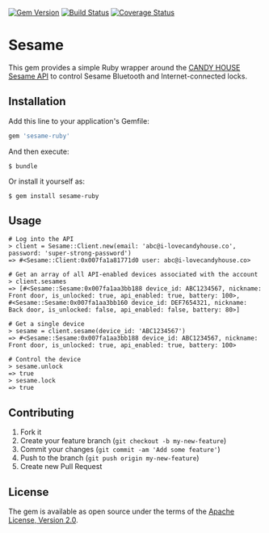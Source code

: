 [![Gem Version](https://badge.fury.io/rb/sesame-ruby.svg)](https://badge.fury.io/rb/sesame-ruby)
[![Build Status](https://travis-ci.org/mbklein/sesame-ruby.svg?branch=master)](https://travis-ci.org/mbklein/sesame-ruby)
[![Coverage Status](https://coveralls.io/repos/mbklein/sesame-ruby/badge.svg?branch=master&service=github)](https://coveralls.io/github/mbklein/sesame-ruby?branch=master)

# Sesame

This gem provides a simple Ruby wrapper around the [CANDY HOUSE Sesame API](https://docs.candyhouse.co/) to control
Sesame Bluetooth and Internet-connected locks.

## Installation

Add this line to your application's Gemfile:

```ruby
gem 'sesame-ruby'
```

And then execute:

    $ bundle

Or install it yourself as:

    $ gem install sesame-ruby

## Usage

    # Log into the API
    > client = Sesame::Client.new(email: 'abc@i-lovecandyhouse.co', password: 'super-strong-password')
    => #<Sesame::Client:0x007fa1a81771d0 user: abc@i-lovecandyhouse.co>

    # Get an array of all API-enabled devices associated with the account
    > client.sesames
    => [#<Sesame::Sesame:0x007fa1aa3bb188 device_id: ABC1234567, nickname: Front door, is_unlocked: true, api_enabled: true, battery: 100>,
    #<Sesame::Sesame:0x007fa1aa3bb160 device_id: DEF7654321, nickname: Back door, is_unlocked: false, api_enabled: false, battery: 80>]

    # Get a single device
    > sesame = client.sesame(device_id: 'ABC1234567')
    => #<Sesame::Sesame:0x007fa1aa3bb188 device_id: ABC1234567, nickname: Front door, is_unlocked: true, api_enabled: true, battery: 100>

    # Control the device
    > sesame.unlock
    => true
    > sesame.lock
    => true

## Contributing

1. Fork it
2. Create your feature branch (`git checkout -b my-new-feature`)
3. Commit your changes (`git commit -am 'Add some feature'`)
4. Push to the branch (`git push origin my-new-feature`)
5. Create new Pull Request

## License

The gem is available as open source under the terms of the [Apache License, Version 2.0](https://www.apache.org/licenses/LICENSE-2.0).
